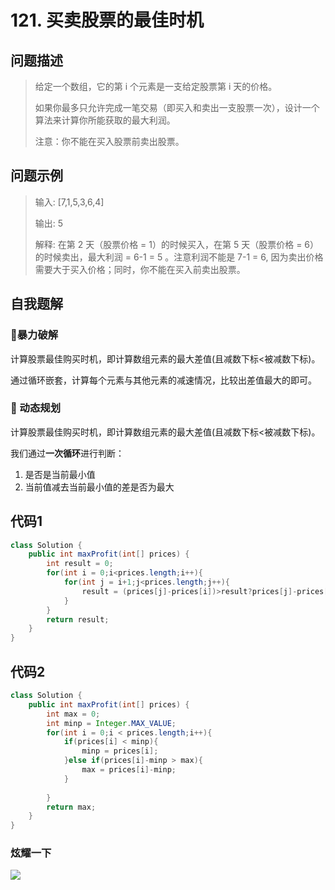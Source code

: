 # 121. 买卖股票的最佳时机
问题描述
----
> 给定一个数组，它的第 i 个元素是一支给定股票第 i 天的价格。
>
> 如果你最多只允许完成一笔交易（即买入和卖出一支股票一次），设计一个算法来计算你所能获取的最大利润。
>
> 注意：你不能在买入股票前卖出股票。

问题示例
----
> 输入: [7,1,5,3,6,4]
>
> 输出: 5
>
> 解释: 在第 2 天（股票价格 = 1）的时候买入，在第 5 天（股票价格 = 6）的时候卖出，最大利润 = 6-1 = 5 。注意利润不能是 7-1 = 6, 因为卖出价格需要大于买入价格；同时，你不能在买入前卖出股票。


自我题解
----
### 🦄暴力破解

计算股票最佳购买时机，即计算数组元素的最大差值(且减数下标<被减数下标)。

通过循环嵌套，计算每个元素与其他元素的减速情况，比较出差值最大的即可。

### 🧚‍ 动态规划

计算股票最佳购买时机，即计算数组元素的最大差值(且减数下标<被减数下标)。

我们通过**一次循环**进行判断：

1. 是否是当前最小值
2. 当前值减去当前最小值的差是否为最大


代码1
----
```java
class Solution {
    public int maxProfit(int[] prices) {
        int result = 0;
        for(int i = 0;i<prices.length;i++){
            for(int j = i+1;j<prices.length;j++){
                result = (prices[j]-prices[i])>result?prices[j]-prices[i]:result;   
            }
        }
        return result;
    }
}
```

代码2
----
```java
class Solution {
    public int maxProfit(int[] prices) {
        int max = 0;
        int minp = Integer.MAX_VALUE;
        for(int i = 0;i < prices.length;i++){
            if(prices[i] < minp){
                minp = prices[i];
            }else if(prices[i]-minp > max){
                max = prices[i]-minp;
            }
            
        }
        return max;
    }
}
```

### 炫耀一下

![](https://cdn.jsdelivr.net/gh/occlive/ImageStore//javabase/121.png)

